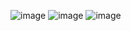 ![image](https://github.com/rummanalirakib/Describing-and-Identifying-Legitimate-Bug-Reports-and-Set-the-Bug-Priority-Label/assets/61509418/31ab8898-3bdb-46fe-920f-c8dfa54071d3)
![image](https://github.com/rummanalirakib/Describing-and-Identifying-Legitimate-Bug-Reports-and-Set-the-Bug-Priority-Label/assets/61509418/0635bdd5-61ed-4271-afce-f04987f7ea40)
![image](https://github.com/rummanalirakib/Describing-and-Identifying-Legitimate-Bug-Reports-and-Set-the-Bug-Priority-Label/assets/61509418/fe6512b7-f77c-4180-80e4-bb708a31c672)
